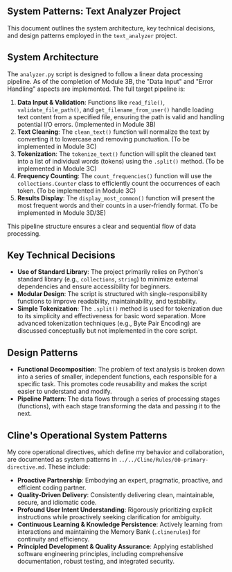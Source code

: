 ## System Patterns: Text Analyzer Project

This document outlines the system architecture, key technical decisions, and design patterns employed in the `text_analyzer` project.

## System Architecture

The `analyzer.py` script is designed to follow a linear data processing pipeline. As of the completion of Module 3B, the "Data Input" and "Error Handling" aspects are implemented. The full target pipeline is:

1.  **Data Input & Validation**: Functions like `read_file()`, `validate_file_path()`, and `get_filename_from_user()` handle loading text content from a specified file, ensuring the path is valid and handling potential I/O errors. (Implemented in Module 3B)
2.  **Text Cleaning**: The `clean_text()` function will normalize the text by converting it to lowercase and removing punctuation. (To be implemented in Module 3C)
3.  **Tokenization**: The `tokenize_text()` function will split the cleaned text into a list of individual words (tokens) using the `.split()` method. (To be implemented in Module 3C)
4.  **Frequency Counting**: The `count_frequencies()` function will use the `collections.Counter` class to efficiently count the occurrences of each token. (To be implemented in Module 3C)
5.  **Results Display**: The `display_most_common()` function will present the most frequent words and their counts in a user-friendly format. (To be implemented in Module 3D/3E)

This pipeline structure ensures a clear and sequential flow of data processing.

## Key Technical Decisions

*   **Use of Standard Library**: The project primarily relies on Python's standard library (e.g., `collections`, `string`) to minimize external dependencies and ensure accessibility for beginners.
*   **Modular Design**: The script is structured with single-responsibility functions to improve readability, maintainability, and testability.
*   **Simple Tokenization**: The `.split()` method is used for tokenization due to its simplicity and effectiveness for basic word separation. More advanced tokenization techniques (e.g., Byte Pair Encoding) are discussed conceptually but not implemented in the core script.

## Design Patterns

*   **Functional Decomposition**: The problem of text analysis is broken down into a series of smaller, independent functions, each responsible for a specific task. This promotes code reusability and makes the script easier to understand and modify.
*   **Pipeline Pattern**: The data flows through a series of processing stages (functions), with each stage transforming the data and passing it to the next.

## Cline's Operational System Patterns

My core operational directives, which define my behavior and collaboration, are documented as system patterns in `../../Cline/Rules/00-primary-directive.md`. These include:
*   **Proactive Partnership**: Embodying an expert, pragmatic, proactive, and efficient coding partner.
*   **Quality-Driven Delivery**: Consistently delivering clean, maintainable, secure, and idiomatic code.
*   **Profound User Intent Understanding**: Rigorously prioritizing explicit instructions while proactively seeking clarification for ambiguity.
*   **Continuous Learning & Knowledge Persistence**: Actively learning from interactions and maintaining the Memory Bank (`.clinerules`) for continuity and efficiency.
*   **Principled Development & Quality Assurance**: Applying established software engineering principles, including comprehensive documentation, robust testing, and integrated security.
